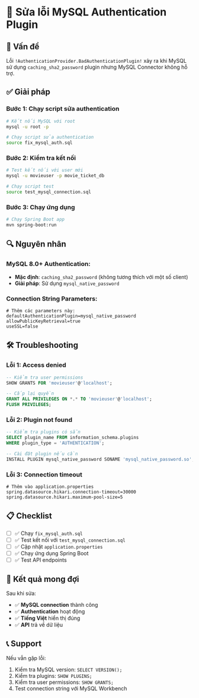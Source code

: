# 🔧 Sửa lỗi MySQL Authentication Plugin

## 🚨 Vấn đề
Lỗi `!AuthenticationProvider.BadAuthenticationPlugin!` xảy ra khi MySQL sử dụng `caching_sha2_password` plugin nhưng MySQL Connector không hỗ trợ.

## ✅ Giải pháp

### **Bước 1: Chạy script sửa authentication**
```bash
# Kết nối MySQL với root
mysql -u root -p

# Chạy script sửa authentication
source fix_mysql_auth.sql
```

### **Bước 2: Kiểm tra kết nối**
```bash
# Test kết nối với user mới
mysql -u movieuser -p movie_ticket_db

# Chạy script test
source test_mysql_connection.sql
```

### **Bước 3: Chạy ứng dụng**
```bash
# Chạy Spring Boot app
mvn spring-boot:run
```

## 🔍 Nguyên nhân

### **MySQL 8.0+ Authentication:**
- **Mặc định**: `caching_sha2_password` (không tương thích với một số client)
- **Giải pháp**: Sử dụng `mysql_native_password`

### **Connection String Parameters:**
```properties
# Thêm các parameters này:
defaultAuthenticationPlugin=mysql_native_password
allowPublicKeyRetrieval=true
useSSL=false
```

## 🛠️ Troubleshooting

### **Lỗi 1: Access denied**
```sql
-- Kiểm tra user permissions
SHOW GRANTS FOR 'movieuser'@'localhost';

-- Cấp lại quyền
GRANT ALL PRIVILEGES ON *.* TO 'movieuser'@'localhost';
FLUSH PRIVILEGES;
```

### **Lỗi 2: Plugin not found**
```sql
-- Kiểm tra plugins có sẵn
SELECT plugin_name FROM information_schema.plugins 
WHERE plugin_type = 'AUTHENTICATION';

-- Cài đặt plugin nếu cần
INSTALL PLUGIN mysql_native_password SONAME 'mysql_native_password.so';
```

### **Lỗi 3: Connection timeout**
```properties
# Thêm vào application.properties
spring.datasource.hikari.connection-timeout=30000
spring.datasource.hikari.maximum-pool-size=5
```

## 📋 Checklist

- [ ] ✅ Chạy `fix_mysql_auth.sql`
- [ ] ✅ Test kết nối với `test_mysql_connection.sql`
- [ ] ✅ Cập nhật `application.properties`
- [ ] ✅ Chạy ứng dụng Spring Boot
- [ ] ✅ Test API endpoints

## 🎯 Kết quả mong đợi

Sau khi sửa:
- ✅ **MySQL connection** thành công
- ✅ **Authentication** hoạt động
- ✅ **Tiếng Việt** hiển thị đúng
- ✅ **API** trả về dữ liệu

## 📞 Support

Nếu vẫn gặp lỗi:
1. Kiểm tra MySQL version: `SELECT VERSION();`
2. Kiểm tra plugins: `SHOW PLUGINS;`
3. Kiểm tra user permissions: `SHOW GRANTS;`
4. Test connection string với MySQL Workbench
